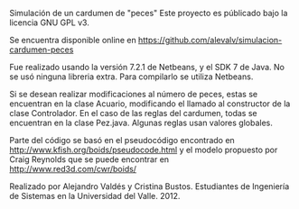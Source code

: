 Simulación de un cardumen de "peces"
Este proyecto es públicado bajo la licencia GNU GPL v3.

Se encuentra disponible online en https://github.com/alevalv/simulacion-cardumen-peces

Fue realizado usando la versión 7.2.1 de Netbeans, y el SDK 7 de Java. No se usó ninguna libreria extra. Para compilarlo se utiliza Netbeans.

Si se desean realizar modificaciones al número de peces, estas se encuentran en la clase Acuario, modificando el llamado al constructor de la clase Controlador. En el caso de las reglas del cardumen, todas se encuentran en la clase Pez.java. Algunas reglas usan valores globales.

Parte del código se basó en el pseudocódigo encontrado en http://www.kfish.org/boids/pseudocode.html y el modelo propuesto por Craig Reynolds que se puede encontrar en http://www.red3d.com/cwr/boids/

Realizado por Alejandro Valdés y Cristina Bustos. Estudiantes de Ingeniería de Sistemas en la Universidad del Valle. 2012.
